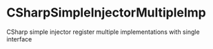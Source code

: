 # CSharpSimpleInjectorMultipleImp
CSharp simple injector register multiple implementations with single interface
